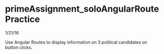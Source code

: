 # primeAssignment_soloAngularRoutePractice

1/21/16

Use Angular Routes to display information on 3 political candidates on button clicks.
